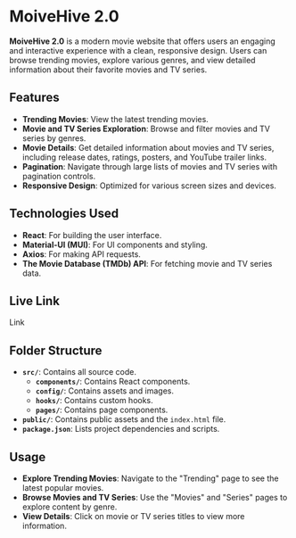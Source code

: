 # MoiveHive 2.0

**MoiveHive 2.0** is a modern movie website that offers users an engaging and interactive experience with a clean, responsive design. Users can browse trending movies, explore various genres, and view detailed information about their favorite movies and TV series.

## Features

- **Trending Movies**: View the latest trending movies.
- **Movie and TV Series Exploration**: Browse and filter movies and TV series by genres.
- **Movie Details**: Get detailed information about movies and TV series, including release dates, ratings, posters, and YouTube trailer links.
- **Pagination**: Navigate through large lists of movies and TV series with pagination controls.
- **Responsive Design**: Optimized for various screen sizes and devices.

## Technologies Used

- **React**: For building the user interface.
- **Material-UI (MUI)**: For UI components and styling.
- **Axios**: For making API requests.
- **The Movie Database (TMDb) API**: For fetching movie and TV series data.

## Live Link

Link

## Folder Structure

- **`src/`**: Contains all source code.
  - **`components/`**: Contains React components.
  - **`config/`**: Contains assets and images.
  - **`hooks/`**: Contains custom hooks.
  - **`pages/`**: Contains page components.
- **`public/`**: Contains public assets and the `index.html` file.
- **`package.json`**: Lists project dependencies and scripts.

## Usage

- **Explore Trending Movies**: Navigate to the "Trending" page to see the latest popular movies.
- **Browse Movies and TV Series**: Use the "Movies" and "Series" pages to explore content by genre.
- **View Details**: Click on movie or TV series titles to view more information.
